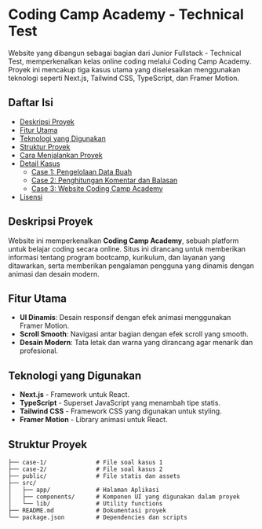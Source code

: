# Coding Camp Academy - Technical Test

Website yang dibangun sebagai bagian dari Junior Fullstack - Technical Test, memperkenalkan kelas online coding melalui Coding Camp Academy. Proyek ini mencakup tiga kasus utama yang diselesaikan menggunakan teknologi seperti Next.js, Tailwind CSS, TypeScript, dan Framer Motion.

## Daftar Isi
- [Deskripsi Proyek](#deskripsi-proyek)
- [Fitur Utama](#fitur-utama)
- [Teknologi yang Digunakan](#teknologi-yang-digunakan)
- [Struktur Proyek](#struktur-proyek)
- [Cara Menjalankan Proyek](#cara-menjalankan-proyek)
- [Detail Kasus](#detail-kasus)
  - [Case 1: Pengelolaan Data Buah](#case-1-pengelolaan-data-buah)
  - [Case 2: Penghitungan Komentar dan Balasan](#case-2-penghitungan-komentar-dan-balasan)
  - [Case 3: Website Coding Camp Academy](#case-3-website-coding-camp-academy)
- [Lisensi](#lisensi)

## Deskripsi Proyek

Website ini memperkenalkan **Coding Camp Academy**, sebuah platform untuk belajar coding secara online. Situs ini dirancang untuk memberikan informasi tentang program bootcamp, kurikulum, dan layanan yang ditawarkan, serta memberikan pengalaman pengguna yang dinamis dengan animasi dan desain modern.

## Fitur Utama

- **UI Dinamis**: Desain responsif dengan efek animasi menggunakan Framer Motion.
- **Scroll Smooth**: Navigasi antar bagian dengan efek scroll yang smooth.
- **Desain Modern**: Tata letak dan warna yang dirancang agar menarik dan profesional.

## Teknologi yang Digunakan

- **Next.js** - Framework untuk React.
- **TypeScript** - Superset JavaScript yang menambah tipe statis.
- **Tailwind CSS** - Framework CSS yang digunakan untuk styling.
- **Framer Motion** - Library animasi untuk React.

## Struktur Proyek

```plaintext
├── case-1/              # File soal kasus 1
├── case-2/              # File soal kasus 2
├── public/              # File statis dan assets
├── src/
│   ├── app/             # Halaman Aplikasi
│   ├── components/      # Komponen UI yang digunakan dalam proyek
│   └── lib/             # Utility functions
├── README.md            # Dokumentasi proyek
└── package.json         # Dependencies dan scripts

